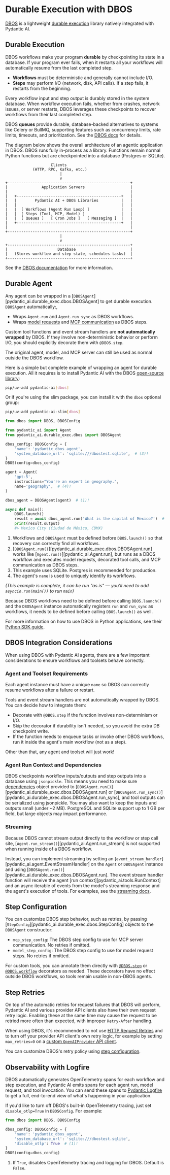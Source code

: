 # Durable Execution with DBOS

[DBOS](https://www.dbos.dev/) is a lightweight [durable execution](https://docs.dbos.dev/architecture) library natively integrated with Pydantic AI.

## Durable Execution

DBOS workflows make your program **durable** by checkpointing its state in a database. If your program ever fails, when it restarts all your workflows will automatically resume from the last completed step.

* **Workflows** must be deterministic and generally cannot include I/O.
* **Steps** may perform I/O (network, disk, API calls). If a step fails, it restarts from the beginning.

Every workflow input and step output is durably stored in the system database. When workflow execution fails, whether from crashes, network issues, or server restarts, DBOS leverages these checkpoints to recover workflows from their last completed step.

DBOS **queues** provide durable, database-backed alternatives to systems like Celery or BullMQ, supporting features such as concurrency limits, rate limits, timeouts, and prioritization. See the [DBOS docs](https://docs.dbos.dev/architecture) for details.

The diagram below shows the overall architecture of an agentic application in DBOS.
DBOS runs fully in-process as a library. Functions remain normal Python functions but are checkpointed into a database (Postgres or SQLite).

```text
                    Clients
            (HTTP, RPC, Kafka, etc.)
                        |
                        v
+------------------------------------------------------+
|               Application Servers                    |
|                                                      |
|   +----------------------------------------------+   |
|   |        Pydantic AI + DBOS Libraries          |   |
|   |                                              |   |
|   |  [ Workflows (Agent Run Loop) ]              |   |
|   |  [ Steps (Tool, MCP, Model) ]                |   |
|   |  [ Queues ]   [ Cron Jobs ]   [ Messaging ]  |   |
|   +----------------------------------------------+   |
|                                                      |
+------------------------------------------------------+
                        |
                        v
+------------------------------------------------------+
|                      Database                        |
|   (Stores workflow and step state, schedules tasks)  |
+------------------------------------------------------+
```

See the [DBOS documentation](https://docs.dbos.dev/architecture) for more information.

## Durable Agent

Any agent can be wrapped in a [`DBOSAgent`][pydantic_ai.durable_exec.dbos.DBOSAgent] to get durable execution. `DBOSAgent` automatically:,

* Wraps `Agent.run` and `Agent.run_sync` as DBOS workflows.
* Wraps [model requests](../models/overview.md) and [MCP communication](../mcp/client.md) as DBOS steps.

Custom tool functions and event stream handlers are **not automatically wrapped** by DBOS.
If they involve non-deterministic behavior or perform I/O, you should explicitly decorate them with `@DBOS.step`.

The original agent, model, and MCP server can still be used as normal outside the DBOS workflow.

Here is a simple but complete example of wrapping an agent for durable execution. All it requires is to install Pydantic AI with the DBOS [open-source library](https://github.com/dbos-inc/dbos-transact-py):

```bash
pip/uv-add pydantic-ai[dbos]
```

Or if you're using the slim package, you can install it with the `dbos` optional group:

```bash
pip/uv-add pydantic-ai-slim[dbos]
```

```python {title="dbos_agent.py" test="skip"}
from dbos import DBOS, DBOSConfig

from pydantic_ai import Agent
from pydantic_ai.durable_exec.dbos import DBOSAgent

dbos_config: DBOSConfig = {
    'name': 'pydantic_dbos_agent',
    'system_database_url': 'sqlite:///dbostest.sqlite',  # (3)!
}
DBOS(config=dbos_config)

agent = Agent(
    'gpt-5',
    instructions="You're an expert in geography.",
    name='geography',  # (4)!
)

dbos_agent = DBOSAgent(agent)  # (1)!

async def main():
    DBOS.launch()
    result = await dbos_agent.run('What is the capital of Mexico?')  # (2)!
    print(result.output)
    #> Mexico City (Ciudad de México, CDMX)
```

1. Workflows and `DBOSAgent` must be defined before `DBOS.launch()` so that recovery can correctly find all workflows.
2. [`DBOSAgent.run()`][pydantic_ai.durable_exec.dbos.DBOSAgent.run] works like [`Agent.run()`][pydantic_ai.Agent.run], but runs as a DBOS workflow and executes model requests, decorated tool calls, and MCP communication as DBOS steps.
3. This example uses SQLite. Postgres is recommended for production.
4. The agent's `name` is used to uniquely identify its workflows.

_(This example is complete, it can be run "as is" — you'll need to add `asyncio.run(main())` to run `main`)_

Because DBOS workflows need to be defined before calling `DBOS.launch()` and the `DBOSAgent` instance automatically registers `run` and `run_sync` as workflows, it needs to be defined before calling `DBOS.launch()` as well.

For more information on how to use DBOS in Python applications, see their [Python SDK guide](https://docs.dbos.dev/python/programming-guide).

## DBOS Integration Considerations

When using DBOS with Pydantic AI agents, there are a few important considerations to ensure workflows and toolsets behave correctly.

### Agent and Toolset Requirements

Each agent instance must have a unique `name` so DBOS can correctly resume workflows after a failure or restart.

Tools and event stream handlers are not automatically wrapped by DBOS. You can decide how to integrate them:

* Decorate with `@DBOS.step` if the function involves non-determinism or I/O.
* Skip the decorator if durability isn't needed, so you avoid the extra DB checkpoint write.
* If the function needs to enqueue tasks or invoke other DBOS workflows, run it inside the agent's main workflow (not as a step).

Other than that, any agent and toolset will just work!

### Agent Run Context and Dependencies

DBOS checkpoints workflow inputs/outputs and step outputs into a database using `jsonpickle`. This means you need to make sure [dependencies](../dependencies.md) object provided to [`DBOSAgent.run()`][pydantic_ai.durable_exec.dbos.DBOSAgent.run] or [`DBOSAgent.run_sync()`][pydantic_ai.durable_exec.dbos.DBOSAgent.run_sync], and tool outputs can be serialized using jsonpickle. You may also want to keep the inputs and outputs small (under \~2 MB). PostgreSQL and SQLite support up to 1 GB per field, but large objects may impact performance.

### Streaming

Because DBOS cannot stream output directly to the workflow or step call site, [`Agent.run_stream()`][pydantic_ai.Agent.run_stream] is not supported when running inside of a DBOS workflow.

Instead, you can implement streaming by setting an [`event_stream_handler`][pydantic_ai.agent.EventStreamHandler] on the `Agent` or `DBOSAgent` instance and using [`DBOSAgent.run()`][pydantic_ai.durable_exec.dbos.DBOSAgent.run].
The event stream handler function will receive the agent [run context][pydantic_ai.tools.RunContext] and an async iterable of events from the model's streaming response and the agent's execution of tools. For examples, see the [streaming docs](../agents.md#streaming-all-events).


## Step Configuration

You can customize DBOS step behavior, such as retries, by passing [`StepConfig`][pydantic_ai.durable_exec.dbos.StepConfig] objects to the `DBOSAgent` constructor:

- `mcp_step_config`: The DBOS step config to use for MCP server communication. No retries if omitted.
- `model_step_config`: The DBOS step config to use for model request steps. No retries if omitted.

For custom tools, you can annotate them directly with [`@DBOS.step`](https://docs.dbos.dev/python/reference/decorators#step) or [`@DBOS.workflow`](https://docs.dbos.dev/python/reference/decorators#workflow) decorators as needed. These decorators have no effect outside DBOS workflows, so tools remain usable in non-DBOS agents.


## Step Retries

On top of the automatic retries for request failures that DBOS will perform, Pydantic AI and various provider API clients also have their own request retry logic. Enabling these at the same time may cause the request to be retried more often than expected, with improper `Retry-After` handling.

When using DBOS, it's recommended to not use [HTTP Request Retries](../retries.md) and to turn off your provider API client's own retry logic, for example by setting `max_retries=0` on a [custom `OpenAIProvider` API client](../models/openai.md#custom-openai-client).

You can customize DBOS's retry policy using [step configuration](#step-configuration).

## Observability with Logfire

DBOS automatically generates OpenTelemetry spans for each workflow and step execution, and Pydantic AI emits spans for each agent run, model request, and tool invocation. You can send these spans to [Pydantic Logfire](../logfire.md) to get a full, end-to-end view of what's happening in your application.

If you'd like to turn off DBOS's built-in OpenTelemetry tracing, just set `disable_otlp=True` in `DBOSConfig`. For example:

```python {title="dbos_no_traces.py" test="skip"}
from dbos import DBOS, DBOSConfig

dbos_config: DBOSConfig = {
    'name': 'pydantic_dbos_agent',
    'system_database_url': 'sqlite:///dbostest.sqlite',
    'disable_otlp': True  # (1)!
}
DBOS(config=dbos_config)
```

1. If `True`, disables OpenTelemetry tracing and logging for DBOS. Default is `False`.
